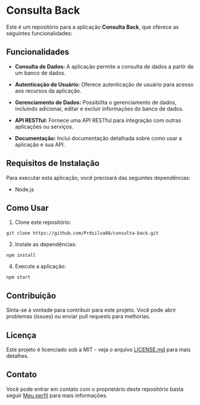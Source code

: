 # Consulta Back

Este é um repositório para a aplicação **Consulta Back**, que oferece as seguintes funcionalidades:

## Funcionalidades

- **Consulta de Dados:** A aplicação permite a consulta de dados a partir de um banco de dados.

- **Autenticação de Usuário:** Oferece autenticação de usuário para acesso aos recursos da aplicação.

- **Gerenciamento de Dados:** Possibilita o gerenciamento de dados, incluindo adicionar, editar e excluir informações do banco de dados.

- **API RESTful:** Fornece uma API RESTful para integração com outras aplicações ou serviços.

- **Documentação:** Inclui documentação detalhada sobre como usar a aplicação e sua API.

## Requisitos de Instalação

Para executar esta aplicação, você precisará das seguintes dependências:

- Node.js

## Como Usar

1. Clone este repositório:
````
git clone https://github.com/Prdsilva80/consulta-back.git

````
2. Instale as dependências:
````
npm install

````
4. Execute a aplicação:
````
npm start

````

## Contribuição

Sinta-se à vontade para contribuir para este projeto. Você pode abrir problemas (issues) ou enviar pull requests para melhorias.

## Licença

Este projeto é licenciado sob a MIT - veja o arquivo [LICENSE.md](LICENSE.md) para mais detalhes.

## Contato

Você pode entrar em contato com o proprietário deste repositório basta seguir [Meu perfil](https://github.com/Prdsilva80) para mais informações.

